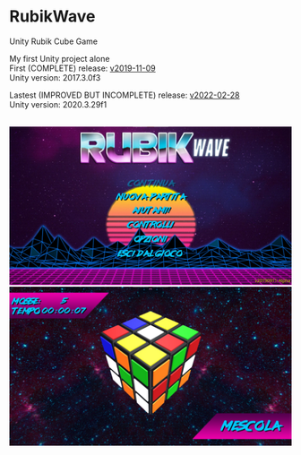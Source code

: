 # RubikWave
Unity Rubik Cube Game

My first Unity project alone<br>
First (COMPLETE) release: <a href="https://github.com/Baldi00/RubikWave/releases/tag/20190911Alpha">v2019-11-09</a><br>
Unity version: 2017.3.0f3<br>

Lastest (IMPROVED BUT INCOMPLETE) release: <a href="https://github.com/Baldi00/RubikWave/releases/tag/20220228Alpha">v2022-02-28</a><br>
Unity version: 2020.3.29f1<br><br>


<img src="img1.jpg">
<img src="img2.jpg">
